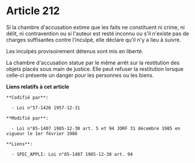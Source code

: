 # Article 212

Si la chambre d'accusation estime que les faits ne constituent ni crime, ni délit, ni contravention ou si l'auteur est resté
inconnu ou s'il n'existe pas de charges suffisantes contre l'inculpé, elle déclare qu'il n'y a lieu à suivre. 

Les inculpés provisoirement détenus sont mis en liberté. 

La chambre d'accusation statue par le même arrêt sur la restitution des objets placés sous main de justice. Elle peut refuser
la restitution lorsque celle-ci présente un danger pour les personnes ou les biens.

**Liens relatifs à cet article**

	**Codifié par**:

	  - Loi n°57-1426 1957-12-31

	**Modifié par**:

	  - Loi n°85-1407 1985-12-30 art. 5 et 94 JORF 31 décembre 1985 en vigueur le 1er février 1986

	**Liens**:

	  - SPEC_APPLI: Loi n°85-1407 1985-12-30 art. 94
